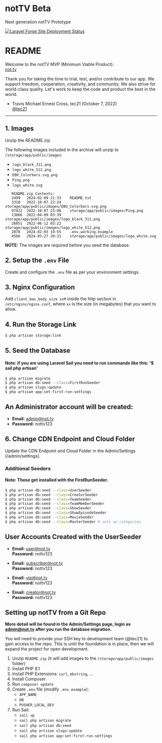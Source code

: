 # notTV Beta
Next generation notTV Prototype

[![Laravel Forge Site Deployment Status](https://img.shields.io/endpoint?url=https%3A%2F%2Fforge.laravel.com%2Fsite-badges%2Febda2b06-9802-464b-b2ec-041cc237c2ec%3Fdate%3D1%26commit%3D1&style=plastic)](https://forge.laravel.com/servers/701295/sites/2043538)

# README

Welcome to the notTV MVP (Minimum Viable Product).  
[not.tv](https://not.tv)

Thank you for taking the time to trial, test, and/or contribute to our app. We support freedom, cooperation, creativity, and community. We also strive for world-class quality. Let's work to keep the code and product the best in the world.

- Travis Michael Ernest Cross, tec21 (October 7, 2022)  
  [@tec21](https://github.com/tec21)

---

## 1. Images

Unzip the README.zip

The following images included in the archive will unzip to `/storage/app/public/images`:

- `logo_black_311.png`
- `logo_white_512.png`
- `EBU_Colorbars.svg.png`
- `Ping.png`
- `logo_white.svg`

```plaintext
   README.zip Contents:
   2499   2024-02-09 21:33    README.txt
   3310   2022-10-07 22:24    storage/app/public/images/EBU_Colorbars.svg.png
   97422  2022-10-07 23:08    storage/app/public/images/Ping.png
   13866  2022-04-09 03:39    storage/app/public/images/logo_black_311.png
   26851  2022-06-12 03:22    storage/app/public/images/logo_white_512.png
   2078   2024-02-03 19:55    .env.working.example
   4566   2024-03-27 20:31    storage/app/public/images/logo_white.svg
```
**NOTE:** The images are required before you seed the database.

## 2. Setup the `.env` File

Create and configure the `.env` file as per your environment settings.

## 3. Nginx Configuration

Add `client_max_body_size xxM` inside the http section in `/etc/nginx/nginx.conf`, where `xx` is the size (in megabytes) that you want to allow.

## 4. Run the Storage Link

```bash
$ php artisan storage:link
```
## 5. Seed the Database
#### Note: if you are using Laravel Sail you need to run commands like this: '$ sail php artisan'

```bash
$ php artisan migrate
$ php artisan db:seed --class=FirstRunSeeder
$ php artisan slugs:update
$ php artisan app:set-first-run-settings
```
## An Administrator account will be created: #

- **Email:** admin@not.tv
- **Password:** nottv123

## 6. Change CDN Endpoint and Cloud Folder

Update the CDN Endpoint and Cloud Folder in the Admin/Settings (/admin/settings).

### Additional Seeders
#### Note: These get installed with the FirstRunSeeder.

```bash
$ php artisan db:seed --class=UserSeeder
$ php artisan db:seed --class=CreatorSeeder
$ php artisan db:seed --class=TeamSeeder
$ php artisan db:seed --class=TeamMemberSeeder
$ php artisan db:seed --class=ShowSeeder
$ php artisan db:seed --class=ShowEpisodeSeeder
$ php artisan db:seed --class=MovieSeeder
$ php artisan db:seed --class=MasterSeeder # sets up categories
```
## User Accounts Created with the UserSeeder

- **Email:** user@not.tv  
  **Password:** nottv123

- **Email:** subscriber@not.tv  
  **Password:** nottv123

- **Email:** vip@not.tv  
  **Password:** nottv123

- **Email:** creator@not.tv  
  **Password:** nottv123


## Setting up notTV from a Git Repo
  __More detail will be found in the Admin/Settings page, login as admin@not.tv after you run the database migration.__

You will need to provide your SSH key to development team (@tec21) to gain access to the repo. This is until the foundation is in place, then we will expand the project for open development.

1. Unzip `README.zip` (it will add images to the `/storage/app/public/images` folder)
2. Install PHP 8.1
3. Install PHP Extensions: `curl`, `mbstring`, ...
4. Install Composer
5. Run `composer update`
6. Create `.env` file (modify `.env.example`):
    - `APP_NAME`
    - `DB`
    - `PUSHER_LOCAL_DEV`
7. Run Sail:
    - `sail up`
    - `sail php artisan migrate`
    - `sail php artisan db:seed`
    - `sail php artisan slugs:update`
    - `sail php artisan app:set-first-run-settings`

